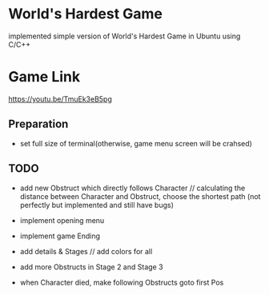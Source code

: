 # World's Hardest Game

 implemented simple version of World's Hardest Game in Ubuntu using C/C++

# Game Link
https://youtu.be/TmuEk3eB5pg


## Preparation

- set full size of terminal(otherwise, game menu screen will be crahsed)



## TODO

- add new Obstruct which directly follows Character // calculating the distance between Character and Obstruct, choose the shortest path (not perfectly but implemented and still have bugs)

- implement opening menu

- implement game Ending

- add details & Stages // add colors for all

- add more Obstructs in Stage 2 and Stage 3

- when Character died, make following Obstructs goto first Pos


